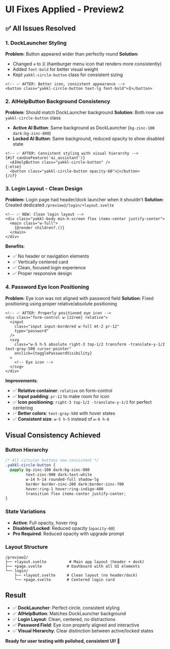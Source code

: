 # UI Fixes Applied - Preview2

## ✅ **All Issues Resolved**

### 1. **DockLauncher Styling**
**Problem**: Button appeared wider than perfectly round
**Solution**: 
- Changed `≡` to `☰` (hamburger menu icon that renders more consistently)
- Added `font-bold` for better visual weight
- Kept `yakkl-circle-button` class for consistent sizing

```svelte
<!-- ✅ AFTER: Better icon, consistent appearance -->
<button class="yakkl-circle-button text-lg font-bold">☰</button>
```

### 2. **AIHelpButton Background Consistency** 
**Problem**: Should match DockLauncher background
**Solution**: Both now use `yakkl-circle-button` class
- **Active AI Button**: Same background as DockLauncher (`bg-zinc-100 dark:bg-zinc-800`)
- **Locked AI Button**: Same background, reduced opacity to show disabled state

```svelte
<!-- ✅ AFTER: Consistent styling with visual hierarchy -->
{#if canUseFeature('ai_assistant')}
  <AIHelpButton class="yakkl-circle-button" />
{:else}
  <button class="yakkl-circle-button opacity-60">🤖</button>
{/if}
```

### 3. **Login Layout - Clean Design**
**Problem**: Login page had header/dock launcher when it shouldn't
**Solution**: Created dedicated `/preview2/login/+layout.svelte`

```svelte
<!-- ✅ NEW: Clean login layout -->
<div class="yakkl-body min-h-screen flex items-center justify-center">
  <main class="w-full">
    {@render children?.()}
  </main>
</div>
```

**Benefits**:
- ✅ No header or navigation elements
- ✅ Vertically centered card
- ✅ Clean, focused login experience
- ✅ Proper responsive design

### 4. **Password Eye Icon Positioning**
**Problem**: Eye icon was not aligned with password field
**Solution**: Fixed positioning using proper relative/absolute positioning

```svelte
<!-- ✅ AFTER: Properly positioned eye icon -->
<div class="form-control w-[22rem] relative">
  <input 
    class="input input-bordered w-full mt-2 pr-12"
    type="password" 
  />
  <svg 
    class="w-5 h-5 absolute right-3 top-1/2 transform -translate-y-1/2 text-gray-500 cursor-pointer"
    onclick={togglePasswordVisibility}
  >
    <!-- Eye icon -->
  </svg>
</div>
```

**Improvements**:
- ✅ **Relative container**: `relative` on form-control
- ✅ **Input padding**: `pr-12` to make room for icon
- ✅ **Icon positioning**: `right-3 top-1/2 -translate-y-1/2` for perfect centering
- ✅ **Better colors**: `text-gray-500` with hover states
- ✅ **Consistent size**: `w-5 h-5` instead of `w-6 h-6`

## Visual Consistency Achieved

### Button Hierarchy
```css
/* All circular buttons now consistent */
.yakkl-circle-button {
  @apply bg-zinc-100 dark:bg-zinc-800 
         text-zinc-900 dark:text-white 
         w-14 h-14 rounded-full shadow-lg 
         border border-zinc-200 dark:border-zinc-700 
         hover:ring-1 hover:ring-indigo-400 
         transition flex items-center justify-center;
}
```

### State Variations
- **Active**: Full opacity, hover ring
- **Disabled/Locked**: Reduced opacity (`opacity-60`)
- **Pro Required**: Reduced opacity with upgrade prompt

### Layout Structure
```
/preview2/
├── +layout.svelte          # Main app layout (header + dock)
├── +page.svelte           # Dashboard with all UI elements
└── login/
    ├── +layout.svelte     # Clean layout (no header/dock)
    └── +page.svelte       # Centered login card
```

## Result
- ✅ **DockLauncher**: Perfect circle, consistent styling
- ✅ **AIHelpButton**: Matches DockLauncher background
- ✅ **Login Layout**: Clean, centered, no distractions
- ✅ **Password Field**: Eye icon properly aligned and interactive
- ✅ **Visual Hierarchy**: Clear distinction between active/locked states

**Ready for user testing with polished, consistent UI! 🎨**